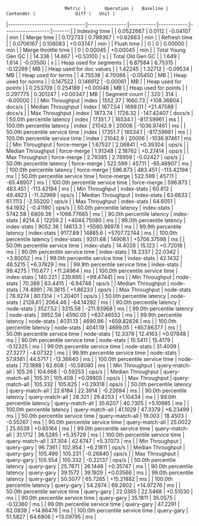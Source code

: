                           Metric |       Operation |   Baseline |   Contender |               Diff |   Unit |
|--------------------------------:|----------------:|-----------:|------------:|-------------------:|-------:|
|                   Indexing time |                 |  0.0522667 |      0.0112 |    -0.04107 |    min |
|                      Merge time |                 |   0.172733 |    0.799367 |    +0.62663 |    min |
|                    Refresh time |                 |  0.0706167 |    0.108083 |    +0.03747 |    min |
|                      Flush time |                 |          0 |           0 |     0.00000 |    min |
|             Merge throttle time |                 |          0 |     0.00045 |    +0.00045 |    min |
|              Total Young Gen GC |                 |     14.336 |      14.867 |    +0.53100 |      s |
|                Total Old Gen GC |                 |      1.649 |       1.614 |    -0.03500 |      s |
|          Heap used for segments |                 |    6.87584 |     6.75315 |    -0.12269 |     MB |
|        Heap used for doc values |                 |    1.42245 |     1.32712 |    -0.09534 |     MB |
|             Heap used for terms |                 |    4.75538 |     4.70088 |    -0.05450 |     MB |
|             Heap used for norms |                 |   0.147522 |    0.146912 |    -0.00061 |     MB |
|            Heap used for points |                 |   0.253709 |    0.254189 |    +0.00048 |     MB |
|            Heap used for points |                 |   0.297775 |    0.301247 |    +0.00347 |     MB |
|                   Segment count |                 |        320 |         314 |    -6.00000 |        |
|                  Min Throughput |           index |    1552.37 |     1660.73 |  +108.36804 | docs/s |
|               Median Throughput |           index |    1677.54 |     1699.01 |   +21.47589 | docs/s |
|                  Max Throughput |           index |    1873.74 |     1726.32 |  -147.42407 | docs/s |
|       50.0th percentile latency |           index |    17351.7 |     16534.1 |  -817.59961 |     ms |
|      100.0th percentile latency |           index |    21042.9 |       20006 | -1036.97461 |     ms |
|  50.0th percentile service time |           index |    17351.7 |     16534.1 |  -817.59961 |     ms |
| 100.0th percentile service time |           index |    21042.9 |       20006 | -1036.97461 |     ms |
|                  Min Throughput |     force-merge |    1.67537 |     2.06841 |    +0.39304 |  ops/s |
|               Median Throughput |     force-merge |    1.91348 |     2.18762 |    +0.27414 |  ops/s |
|                  Max Throughput |     force-merge |    2.79385 |     2.76959 |    -0.02427 |  ops/s |
|       50.0th percentile latency |     force-merge |    522.599 |      457.11 |   -65.48907 |     ms |
|      100.0th percentile latency |     force-merge |    596.873 |     483.451 |  -113.42194 |     ms |
|  50.0th percentile service time |     force-merge |    522.599 |      457.11 |   -65.48907 |     ms |
| 100.0th percentile service time |     force-merge |    596.873 |     483.451 |  -113.42194 |     ms |
|                  Min Throughput |     index-stats |     60.812 |     49.4823 |   -11.32969 |  ops/s |
|               Median Throughput |     index-stats |    63.6633 |     61.1113 |    -2.55200 |  ops/s |
|                  Max Throughput |     index-stats |    64.6051 |     64.1932 |    -0.41190 |  ops/s |
|       50.0th percentile latency |     index-stats |    5742.58 |     6809.36 | +1066.77665 |     ms |
|       90.0th percentile latency |     index-stats |     8214.4 |     12259.2 | +4044.75080 |     ms |
|       99.0th percentile latency |     index-stats |    9052.36 |     14613.3 | +5560.96978 |     ms |
|       99.9th percentile latency |     index-stats |    9177.89 |     14885.6 | +5707.72744 |     ms |
|      100.0th percentile latency |     index-stats |    9201.68 |     14908.1 | +5706.37598 |     ms |
|  50.0th percentile service time |     index-stats |    14.4028 |      15.123 |    +0.72018 |     ms |
|  90.0th percentile service time |     index-stats |    18.2337 |     22.0342 |    +3.80052 |     ms |
|  99.0th percentile service time |     index-stats |    42.1432 |     48.5215 |    +6.37829 |     ms |
|  99.9th percentile service time |     index-stats |    99.4275 |     110.677 |   +11.24964 |     ms |
| 100.0th percentile service time |     index-stats |    140.221 |     239.695 |   +99.47441 |     ms |
|                  Min Throughput |      node-stats |     70.389 |     63.4415 |    -6.94748 |  ops/s |
|               Median Throughput |      node-stats |    74.4991 |     76.3615 |    +1.86233 |  ops/s |
|                  Max Throughput |      node-stats |    78.9274 |     80.1314 |    +1.20401 |  ops/s |
|       50.0th percentile latency |      node-stats |    2128.61 |     2064.46 |   -64.14292 |     ms |
|       90.0th percentile latency |      node-stats |    3527.52 |     3315.58 |  -211.93968 |     ms |
|       99.0th percentile latency |      node-stats |    3952.58 |     4590.05 |  +637.46552 |     ms |
|       99.9th percentile latency |      node-stats |    4031.13 |     4690.96 |  +659.82826 |     ms |
|      100.0th percentile latency |      node-stats |    4041.19 |     4699.05 |  +657.86377 |     ms |
|  50.0th percentile service time |      node-stats |    12.3378 |     12.4163 |    +0.07848 |     ms |
|  90.0th percentile service time |      node-stats |    15.5411 |     15.4179 |    -0.12325 |     ms |
|  99.0th percentile service time |      node-stats |    31.4009 |     27.3277 |    -4.07322 |     ms |
|  99.9th percentile service time |      node-stats |    57.9381 |     44.5717 |   -13.36640 |     ms |
| 100.0th percentile service time |      node-stats |    73.1888 |      62.608 |   -10.58080 |     ms |
|                  Min Throughput | query-match-all |     105.26 |     104.668 |    -0.59253 |  ops/s |
|               Median Throughput | query-match-all |     105.31 |     105.408 |    +0.09805 |  ops/s |
|                  Max Throughput | query-match-all |    105.332 |     105.625 |    +0.29318 |  ops/s |
|       50.0th percentile latency | query-match-all |    22.6184 |     22.3914 |    -0.22694 |     ms |
|       90.0th percentile latency | query-match-all |     28.321 |     29.4253 |    +1.10434 |     ms |
|       99.0th percentile latency | query-match-all |    35.6207 |     40.7305 |    +5.10985 |     ms |
|      100.0th percentile latency | query-match-all |    41.1029 |     47.3379 |    +6.23499 |     ms |
|  50.0th percentile service time | query-match-all |     19.003 |     18.4503 |    -0.55267 |     ms |
|  90.0th percentile service time | query-match-all |    25.0022 |     25.6538 |    +0.65164 |     ms |
|  99.0th percentile service time | query-match-all |    31.1712 |     36.5285 |    +5.35729 |     ms |
| 100.0th percentile service time | query-match-all |     37.304 |     42.6747 |    +5.37073 |     ms |
|                  Min Throughput |      query-gary |    96.7361 |     102.954 |    +6.21811 |  ops/s |
|               Median Throughput |      query-gary |    105.499 |     105.231 |    -0.26840 |  ops/s |
|                  Max Throughput |      query-gary |    105.554 |     105.332 |    -0.22137 |  ops/s |
|       50.0th percentile latency |      query-gary |    25.7871 |     26.1446 |    +0.35747 |     ms |
|       90.0th percentile latency |      query-gary |    39.1572 |     39.1929 |    +0.03566 |     ms |
|       99.0th percentile latency |      query-gary |    50.5077 |     65.7265 |   +15.21882 |     ms |
|      100.0th percentile latency |      query-gary |    54.2874 |     69.2602 |   +14.97276 |     ms |
|  50.0th percentile service time |      query-gary |    22.0365 |     22.5468 |    +0.51030 |     ms |
|  90.0th percentile service time |      query-gary |    35.1811 |     35.0575 |    -0.12360 |     ms |
|  99.0th percentile service time |      query-gary |    47.2291 |     62.0939 |   +14.86476 |     ms |
| 100.0th percentile service time |      query-gary |    51.5827 |     64.6806 |   +13.09795 |     ms |